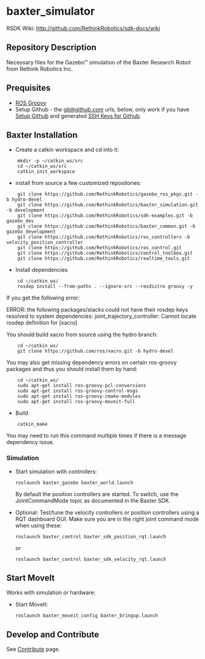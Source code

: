 baxter_simulator
=============
RSDK Wiki: http://github.com/RethinkRobotics/sdk-docs/wiki

## Repository Description
Necessary files for the Gazebo™ simulation of the Baxter Research Robot from Rethink Robotics Inc.


## Prequisites

 * [ROS Groovy](http://wiki.ros.org/groovy/Installation)
 * Setup Github - the git@github.com urls, below, only work if you have [Setup Github](https://help.github.com/articles/set-up-git) and generated [SSH Keys for Github](https://help.github.com/articles/generating-ssh-keys).


## Baxter Installation

* Create a catkin workspace and cd into it:

```
    mkdir -p ~/catkin_ws/src
    cd ~/catkin_ws/src
    catkin_init_workspace
```

* install from source a few customized repositories:

```
    git clone https://github.com/RethinkRobotics/gazebo_ros_pkgs.git -b hydro-devel
    git clone https://github.com/RethinkRobotics/baxter_simulation.git -b development
    git clone https://github.com/RethinkRobotics/sdk-examples.git -b gazebo_dev
    git clone https://github.com/RethinkRobotics/baxter_common.git -b gazebo_development
    git clone https://github.com/RethinkRobotics/ros_controllers -b velocity_position_controller
    git clone https://github.com/RethinkRobotics/ros_control.git
    git clone https://github.com/RethinkRobotics/control_toolbox.git
    git clone https://github.com/RethinkRobotics/realtime_tools.git

```

* Install dependencies

```
    cd ~/catkin_ws/
    rosdep install --from-paths . --ignore-src --rosdistro groovy -y
```

If you get the following error:

ERROR: the following packages/stacks could not have their rosdep keys resolved
to system dependencies:
joint_trajectory_controller: Cannot locate rosdep definition for [xacro]

You should build xacro from source using the hydro branch:

```
    cd ~/catkin_ws/
    git clone https://github.com/ros/xacro.git -b hydro-devel
```

You may also get missing dependency errors on certain ros-groovy packages and thus you should install them by hand:

```
    cd ~/catkin_ws/
    sudo apt-get install ros-groovy-pcl-conversions
    sudo apt-get install ros-groovy-control-msgs 
    sudo apt-get install ros-groovy-cmake-modules 
    sudo apt-get install ros-groovy-moveit-full
```

* Build

```
    catkin_make
```
You may need to run this command multiple times if there is a message dependency issue.

### Simulation 

 * Start simulation with controllers:
   ```
   roslaunch baxter_gazebo baxter_world.launch
   ```
   By default the position controllers are started. To switch, use the JointCommandMode topic as documented in the Baxter SDK.

 * Optional: Test/tune the velocity controllers or position controllers using a RQT dashboard GUI. Make sure you are in the right joint command mode when using these:

   ```
   roslaunch baxter_control baxter_sdk_position_rqt.launch
   ```
   or
   ```
   roslaunch baxter_control baxter_sdk_velocity_rqt.launch 
   ```

## Start MoveIt

Works with simulation or hardware:

 * Start MoveIt:

   ```
   roslaunch baxter_moveit_config baxter_bringup.launch
   ```

## Develop and Contribute

See [Contribute](https://github.com/osrf/baxter/blob/master/CONTRIBUTING.md) page.
